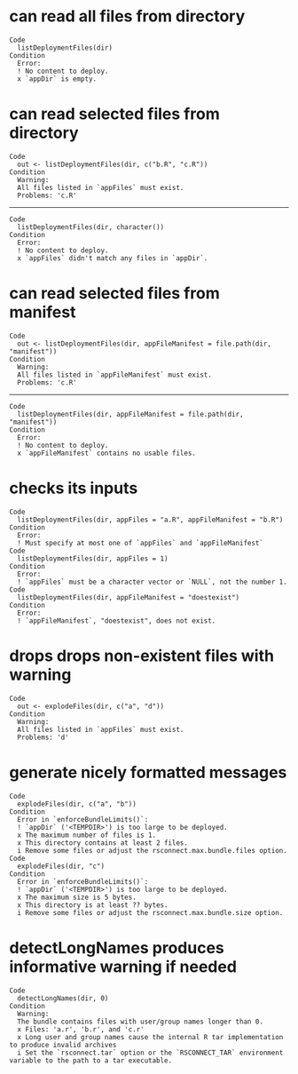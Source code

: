 # can read all files from directory

    Code
      listDeploymentFiles(dir)
    Condition
      Error:
      ! No content to deploy.
      x `appDir` is empty.

# can read selected files from directory

    Code
      out <- listDeploymentFiles(dir, c("b.R", "c.R"))
    Condition
      Warning:
      All files listed in `appFiles` must exist.
      Problems: 'c.R'

---

    Code
      listDeploymentFiles(dir, character())
    Condition
      Error:
      ! No content to deploy.
      x `appFiles` didn't match any files in `appDir`.

# can read selected files from manifest

    Code
      out <- listDeploymentFiles(dir, appFileManifest = file.path(dir, "manifest"))
    Condition
      Warning:
      All files listed in `appFileManifest` must exist.
      Problems: 'c.R'

---

    Code
      listDeploymentFiles(dir, appFileManifest = file.path(dir, "manifest"))
    Condition
      Error:
      ! No content to deploy.
      x `appFileManifest` contains no usable files.

# checks its inputs

    Code
      listDeploymentFiles(dir, appFiles = "a.R", appFileManifest = "b.R")
    Condition
      Error:
      ! Must specify at most one of `appFiles` and `appFileManifest`
    Code
      listDeploymentFiles(dir, appFiles = 1)
    Condition
      Error:
      ! `appFiles` must be a character vector or `NULL`, not the number 1.
    Code
      listDeploymentFiles(dir, appFileManifest = "doestexist")
    Condition
      Error:
      ! `appFileManifest`, "doestexist", does not exist.

# drops drops non-existent files with warning

    Code
      out <- explodeFiles(dir, c("a", "d"))
    Condition
      Warning:
      All files listed in `appFiles` must exist.
      Problems: 'd'

# generate nicely formatted messages

    Code
      explodeFiles(dir, c("a", "b"))
    Condition
      Error in `enforceBundleLimits()`:
      ! `appDir` ('<TEMPDIR>') is too large to be deployed.
      x The maximum number of files is 1.
      x This directory contains at least 2 files.
      i Remove some files or adjust the rsconnect.max.bundle.files option.
    Code
      explodeFiles(dir, "c")
    Condition
      Error in `enforceBundleLimits()`:
      ! `appDir` ('<TEMPDIR>') is too large to be deployed.
      x The maximum size is 5 bytes.
      x This directory is at least ?? bytes.
      i Remove some files or adjust the rsconnect.max.bundle.size option.

# detectLongNames produces informative warning if needed

    Code
      detectLongNames(dir, 0)
    Condition
      Warning:
      The bundle contains files with user/group names longer than 0.
      x Files: 'a.r', 'b.r', and 'c.r'
      x Long user and group names cause the internal R tar implementation to produce invalid archives
      i Set the `rsconnect.tar` option or the `RSCONNECT_TAR` environment variable to the path to a tar executable.

